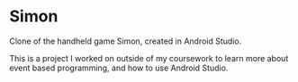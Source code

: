 # Simon
Clone of the handheld game Simon, created in Android Studio.

This is a project I worked on outside of my coursework to learn more about event based programming, and how to use
Android Studio.
